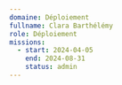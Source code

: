 ```yaml
---
domaine: Déploiement
fullname: Clara Barthélémy
role: Déploiement
missions:
  - start: 2024-04-05
    end: 2024-08-31
    status: admin
---
```

